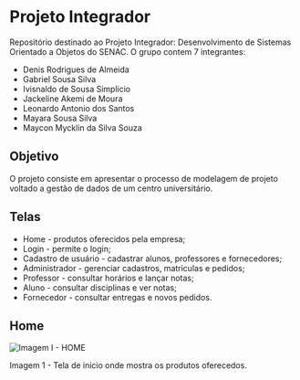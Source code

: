 # Projeto Integrador
Repositório destinado ao Projeto Integrador: Desenvolvimento de Sistemas Orientado a Objetos do SENAC.
O grupo contem 7 integrantes:

- Denis Rodrigues de Almeida
- Gabriel Sousa Silva
- Ivisnaldo de Sousa Simplicio
- Jackeline Akemi de Moura
- Leonardo Antonio dos Santos
- Mayara Sousa Silva
- Maycon Mycklin da Silva Souza

## Objetivo
O projeto consiste em apresentar o processo de modelagem de projeto voltado a gestão de dados de um
centro universitário.

## Telas 
* Home - produtos oferecidos pela empresa;
* Login - permite o login;
* Cadastro de usuário - cadastrar alunos, professores e fornecedores;
* Administrador - gerenciar cadastros, matriculas e pedidos;
* Professor - consultar horários e lançar notas;
* Aluno - consultar disciplinas e ver notas;
* Fornecedor - consultar entregas e novos pedidos.

## Home
![Imagem I - HOME](https://raw.githubusercontent.com/MayaraSousaSilva/Proposta-de-Sistema-Orientado-a-Objetos/master/Imagens)

Imagem 1 - Tela de inicio onde mostra os produtos oferecedos.
